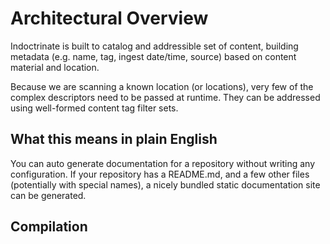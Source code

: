 # Architectural Overview

Indoctrinate is built to catalog and addressible set of content, building metadata (e.g. name, tag, ingest date/time, source) based on content material and location.

Because we are scanning a known location (or locations), very few of the complex descriptors need to be passed at runtime.  They can be addressed using well-formed content tag filter sets.

## What this means in plain English

You can auto generate documentation for a repository without writing any configuration.  If your repository has a README.md, and a few other files (potentially with special names), a nicely bundled static documentation site can be generated.

## Compilation